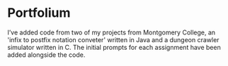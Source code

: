 # Portfolium

I’ve added code from two of my projects from Montgomery College, an 'infix to postfix notation conveter' written in Java and a dungeon crawler simulator written in C. The initial prompts for each assignment have been added alongside the code.

